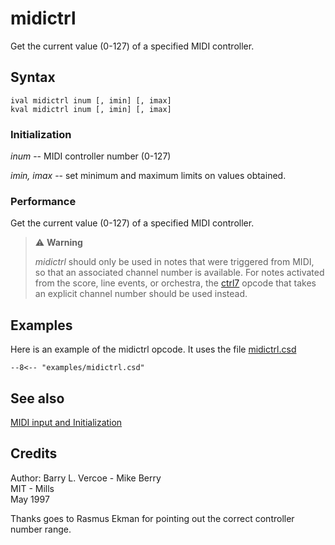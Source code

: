 <!--
id:midictrl
category:Real-time MIDI:Input
-->
# midictrl
Get the current value (0-127) of a specified MIDI controller.

## Syntax
``` csound-orc
ival midictrl inum [, imin] [, imax]
kval midictrl inum [, imin] [, imax]
```

### Initialization

_inum_ -- MIDI controller number (0-127)

_imin, imax_ -- set minimum and maximum limits on values obtained.

### Performance

Get the current value (0-127) of a specified MIDI controller.

> :warning: **Warning**
>
> _midictrl_ should only be used in notes that were triggered from MIDI, so that an associated channel number is available. For notes activated from the score, line events, or orchestra, the [ctrl7](../../opcodes/ctrl7) opcode that takes an explicit channel number should be used instead.

## Examples

Here is an example of the midictrl opcode. It uses the file [midictrl.csd](../../examples/midictrl.csd)

``` csound-csd title="Example of the midictrl opcode." linenums="1"
--8<-- "examples/midictrl.csd"
```

## See also

[MIDI input and Initialization](../../midi/input)

## Credits

Author: Barry L. Vercoe - Mike Berry<br>
MIT - Mills<br>
May 1997<br>

Thanks goes to Rasmus Ekman for pointing out the correct controller number range.
